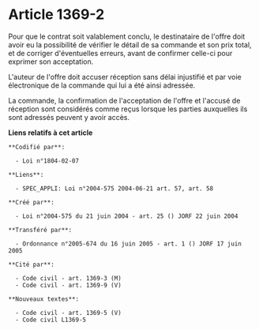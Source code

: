 # Article 1369-2

Pour que le contrat soit valablement conclu, le destinataire de l'offre doit avoir eu la possibilité de vérifier le détail de
sa commande et son prix total, et de corriger d'éventuelles erreurs, avant de confirmer celle-ci pour exprimer son
acceptation.

L'auteur de l'offre doit accuser réception sans délai injustifié et par voie électronique de la commande qui lui a été ainsi
adressée.

La commande, la confirmation de l'acceptation de l'offre et l'accusé de réception sont considérés comme reçus lorsque les
parties auxquelles ils sont adressés peuvent y avoir accès.

**Liens relatifs à cet article**

	**Codifié par**:

	  - Loi n°1804-02-07

	**Liens**:

	  - SPEC_APPLI: Loi n°2004-575 2004-06-21 art. 57, art. 58

	**Créé par**:

	  - Loi n°2004-575 du 21 juin 2004 - art. 25 () JORF 22 juin 2004

	**Transféré par**:

	  - Ordonnance n°2005-674 du 16 juin 2005 - art. 1 () JORF 17 juin 2005

	**Cité par**:

	  - Code civil - art. 1369-3 (M)
	  - Code civil - art. 1369-9 (V)

	**Nouveaux textes**:

	  - Code civil - art. 1369-5 (V)
	  - Code civil L1369-5
